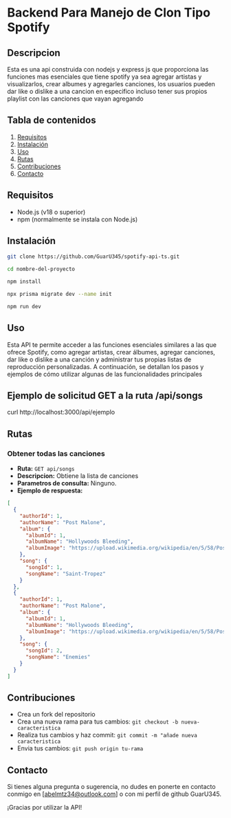 # Backend Para Manejo de Clon Tipo Spotify

## Descripcion

Esta es una api construida con nodejs y express js que proporciona las funciones mas esenciales que tiene spotify
ya sea agregar artistas y visualizarlos, crear albumes y agregarles canciones, los usuarios pueden dar like
o dislike a una cancion en especifico incluso tener sus propios playlist con las canciones que vayan agregando

## Tabla de contenidos

1. [Requisitos](#requisitos)
2. [Instalación](#instalación)
3. [Uso](#uso)
4. [Rutas](#rutas)
5. [Contribuciones](#contribuciones)
6. [Contacto](#contacto)

## Requisitos

- Node.js (v18 o superior)
- npm (normalmente se instala con Node.js)

## Instalación

```bash
git clone https://github.com/GuarU345/spotify-api-ts.git
```

```bash
cd nombre-del-proyecto
```

```bash
npm install
```

```bash
npx prisma migrate dev --name init
```

```bash
npm run dev
```

## Uso

Esta API te permite acceder a las funciones esenciales similares a las que ofrece Spotify, como agregar artistas, crear álbumes, agregar canciones, dar like o dislike a una canción y administrar tus propias listas de reproducción personalizadas. A continuación, se detallan los pasos y ejemplos de cómo utilizar algunas de las funcionalidades principales

## Ejemplo de solicitud GET a la ruta /api/songs

curl http://localhost:3000/api/ejemplo

## Rutas

### Obtener todas las canciones

- **Ruta:** `GET api/songs`
- **Descripcion:** Obtiene la lista de canciones
- **Parametros de consulta:** Ninguno.
- **Ejemplo de respuesta:**

```json
[
  {
    "authorId": 1,
    "authorName": "Post Malone",
    "album": {
      "albumId": 1,
      "albumName": "Hollywoods Bleeding",
      "albumImage": "https://upload.wikimedia.org/wikipedia/en/5/58/Post_Malone_-_Hollywood%27s_Bleeding.png"
    },
    "song": {
      "songId": 1,
      "songName": "Saint-Tropez"
    }
  },
  {
    "authorId": 1,
    "authorName": "Post Malone",
    "album": {
      "albumId": 1,
      "albumName": "Hollywoods Bleeding",
      "albumImage": "https://upload.wikimedia.org/wikipedia/en/5/58/Post_Malone_-_Hollywood%27s_Bleeding.png"
    },
    "song": {
      "songId": 2,
      "songName": "Enemies"
    }
  }
]
```

## Contribuciones

- Crea un fork del repositorio
- Crea una nueva rama para tus cambios: `git checkout -b nueva-caracteristica`
- Realiza tus cambios y haz commit: `git commit -m "añade nueva caracteristica`
- Envia tus cambios: `git push origin tu-rama`

## Contacto

Si tienes alguna pregunta o sugerencia, no dudes en ponerte en contacto conmigo
en [abelmtz34@outlook.com] o con mi perfil de github GuarU345.

¡Gracias por utilizar la API!
